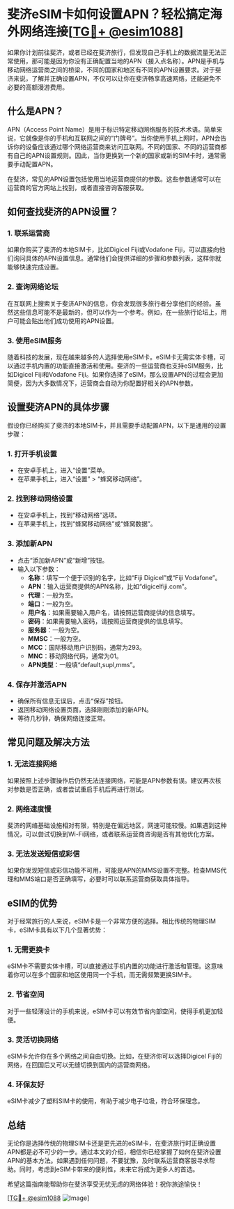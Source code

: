 # 斐济eSIM卡如何设置APN？轻松搞定海外网络连接[[TG💪+ @esim1088](https://t.me/s/esim1088)]

如果你计划前往斐济，或者已经在斐济旅行，但发现自己手机上的数据流量无法正常使用，那可能是因为你没有正确配置当地的APN（接入点名称）。APN是手机与移动网络运营商之间的桥梁，不同的国家和地区有不同的APN设置要求。对于斐济来说，了解并正确设置APN，不仅可以让你在斐济畅享高速网络，还能避免不必要的高额漫游费用。

## 什么是APN？

APN（Access Point Name）是用于标识特定移动网络服务的技术术语。简单来说，它就像是你的手机和互联网之间的“门牌号”。当你使用手机上网时，APN会告诉你的设备应该通过哪个网络运营商来访问互联网。不同的国家、不同的运营商都有自己的APN设置规则。因此，当你更换到一个新的国家或新的SIM卡时，通常需要手动配置APN。

在斐济，常见的APN设置包括使用当地运营商提供的参数。这些参数通常可以在运营商的官方网站上找到，或者直接咨询客服获取。

## 如何查找斐济的APN设置？

### 1. **联系运营商**
   如果你购买了斐济的本地SIM卡，比如Digicel Fiji或Vodafone Fiji，可以直接向他们询问具体的APN设置信息。通常他们会提供详细的步骤和参数列表，这样你就能够快速完成设置。

### 2. **查询网络论坛**
   在互联网上搜索关于斐济APN的信息，你会发现很多旅行者分享他们的经验。虽然这些信息可能不是最新的，但可以作为一个参考。例如，在一些旅行论坛上，用户可能会贴出他们成功使用的APN设置。

### 3. **使用eSIM服务**
   随着科技的发展，现在越来越多的人选择使用eSIM卡。eSIM卡无需实体卡槽，可以通过手机内置的功能直接激活和使用。斐济的一些运营商也支持eSIM服务，比如Digicel Fiji和Vodafone Fiji。如果你选择了eSIM，那么设置APN的过程会更加简便，因为大多数情况下，运营商会自动为你配置好相关的APN参数。

## 设置斐济APN的具体步骤

假设你已经购买了斐济的本地SIM卡，并且需要手动配置APN，以下是通用的设置步骤：

### 1. 打开手机设置
   - 在安卓手机上，进入“设置”菜单。
   - 在苹果手机上，进入“设置” > “蜂窝移动网络”。

### 2. 找到移动网络设置
   - 在安卓手机上，找到“移动网络”选项。
   - 在苹果手机上，找到“蜂窝移动网络”或“蜂窝数据”。

### 3. 添加新APN
   - 点击“添加新APN”或“新增”按钮。
   - 输入以下参数：
     - **名称**：填写一个便于识别的名字，比如“Fiji Digicel”或“Fiji Vodafone”。
     - **APN**：输入运营商提供的APN名称，比如“digicelfiji.com”。
     - **代理**：一般为空。
     - **端口**：一般为空。
     - **用户名**：如果需要输入用户名，请按照运营商提供的信息填写。
     - **密码**：如果需要输入密码，请按照运营商提供的信息填写。
     - **服务器**：一般为空。
     - **MMSC**：一般为空。
     - **MCC**：国际移动用户识别码，通常为293。
     - **MNC**：移动网络代码，通常为01。
     - **APN类型**：一般填“default,supl,mms”。

### 4. 保存并激活APN
   - 确保所有信息无误后，点击“保存”按钮。
   - 返回移动网络设置页面，选择刚刚添加的新APN。
   - 等待几秒钟，确保网络连接正常。

## 常见问题及解决方法

### 1. **无法连接网络**
   如果按照上述步骤操作后仍然无法连接网络，可能是APN参数有误。建议再次核对参数是否正确，或者尝试重启手机后再进行测试。

### 2. **网络速度慢**
   斐济的网络基础设施相对有限，特别是在偏远地区，网速可能较慢。如果遇到这种情况，可以尝试切换到Wi-Fi网络，或者联系运营商咨询是否有其他优化方案。

### 3. **无法发送短信或彩信**
   如果你发现短信或彩信功能不可用，可能是APN的MMS设置不完整。检查MMS代理和MMS端口是否正确填写，必要时可以联系运营商获取具体指导。

## eSIM的优势

对于经常旅行的人来说，eSIM卡是一个非常方便的选择。相比传统的物理SIM卡，eSIM卡具有以下几个显著优势：

### 1. **无需更换卡**
   eSIM卡不需要实体卡槽，可以直接通过手机内置的功能进行激活和管理。这意味着你可以在多个国家和地区使用同一个手机，而无需频繁更换SIM卡。

### 2. **节省空间**
   对于一些轻薄设计的手机来说，eSIM卡可以有效节省内部空间，使得手机更加轻便。

### 3. **灵活切换网络**
   eSIM卡允许你在多个网络之间自由切换。比如，在斐济你可以选择Digicel Fiji的网络，在回国后又可以无缝切换到国内的运营商网络。

### 4. **环保友好**
   eSIM卡减少了塑料SIM卡的使用，有助于减少电子垃圾，符合环保理念。

## 总结

无论你是选择传统的物理SIM卡还是更先进的eSIM卡，在斐济旅行时正确设置APN都是必不可少的一步。通过本文的介绍，相信你已经掌握了如何在斐济设置APN的基本方法。如果遇到任何问题，不要犹豫，及时联系运营商客服寻求帮助。同时，考虑到eSIM卡带来的便利性，未来它将成为更多人的首选。

希望这篇指南能帮助你在斐济享受无忧无虑的网络体验！祝你旅途愉快！

[[TG💪+ @esim1088](https://t.me/s/esim1088) ![Image](https://i.postimg.cc/4NQfJmqS/Snipaste-2025-05-13-00-14-12.png)]